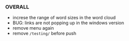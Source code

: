### OVERALL
- increse the range of word sizes in the word cloud
- BUG: links are not popping up in the windows version
- remove menu again
- remove `/testing/` before push